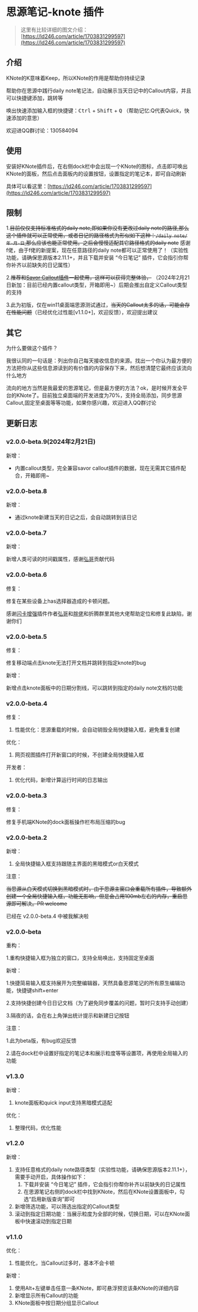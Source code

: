 # 思源笔记-knote 插件

>这里有比较详细的图文介绍：[https://ld246.com/article/1703831299597](https://ld246.com/article/1703831299597)

## 介绍
KNote的K意味着Keep，所以KNote的作用是帮助你持续记录

帮助你在思源中践行daily note笔记法，自动展示当天日记中的Callout内容，并且可以快捷键添加，跳转等

唤出快速添加输入框的快捷键：<kbd>Ctrl</kbd> + <kbd>Shift</kbd> + <kbd>Q</kbd> （帮助记忆:Q代表Quick，快速添加的意思）

欢迎进QQ群讨论：130584094

## 使用
安装好KNote插件后，在右侧dock栏中会出现一个KNote的图标，点击即可唤出KNote的面板，然后点击面板内的设置按钮，设置指定的笔记本，即可自动刷新

具体可以看这里：[https://ld246.com/article/1703831299597](https://ld246.com/article/1703831299597)

## 限制
1.~~目前仅仅支持标准格式的daily note,即如果你没有更改过daily note的路径,那么这个插件就可以正常使用，或者日记的路径格式为形似如下这种：`/daily note/年-月-日`,那么应该也能正常使用。之后会慢慢适配其它路径格式的daily note~~
感谢f佬，由于f佬的新提案，现在任意路径的daily note都可以正常使用了！（实验性功能，请确保思源版本2.11.1+，并且下载并安装 “今日笔记” 插件，它会指引你帮你补齐以前缺失的日记属性）

2.~~推荐和[Savor Callout插件](https://github.com/frostime/sy-bq-callout)一起使用，这样可以获得完整体验，~~ （2024年2月21日新加：目前已经内置callout类型，开箱即用~）后期会推出自定义Callout类型的支持

3.此为初版，仅在win11桌面端思源测试通过，~~当天的Callout太多的话，可能会存在性能问题~~（已经优化过性能[v1.1.0+]，欢迎反馈），欢迎提出建议
## 其它
为什么要做这个插件？

我很认同的一句话是：列出你自己每天接收信息的来源。找出一个你认为最方便的方法把你从这些信息源读到的有价值的内容保存下来，然后想清楚它最终应该流向什么地方

流向的地方当然是我最爱的思源笔记，但是最方便的方法？ok，是时候开发全平台的KNote了。目前独立桌面端的开发进度为70%，支持全局添加，同步思源Callout,固定至桌面等等功能，如果你感兴趣，欢迎进入QQ群讨论

## 更新日志

### v2.0.0-beta.9(2024年2月21日)

新增：

- 内置callout类型，完全兼容savor callout插件的数据，现在无需其它插件配合，开箱即用~

### v2.0.0-beta.8

新增：

- 通过knote新建当天的日记之后，会自动跳转到该日记

### v2.0.0-beta.7

新增：

新增人类可读的时间戳属性，感谢[弘哥](https://github.com/zxhd863943427)贡献代码

### v2.0.0-beta.6

修复：

修复在某些设备上has选择器造成的卡顿问题。

感谢[闪卡增强](https://github.com/zxhd863943427/siyuan-plugin-flash-enhance)插件作者[弘哥](https://github.com/zxhd863943427)和[胖佬](https://ld246.com/member/mozhu)和折腾群里其他大佬帮助定位和修复此缺陷，谢谢你们


### v2.0.0-beta.5

修复：

修复移动端点击knote无法打开文档并跳转到指定knote的bug

新增：

新增点击knote面板中的日期分割线，可以跳转到指定的daily note文档的功能

### v2.0.0-beta.4

修复：

1. 性能优化：思源重载的时候，会自动销毁全局快捷输入框，避免重复创建

优化：

1. 网页视图插件打开新窗口的时候，不创建全局快捷输入框

开发者：

1. 优化代码，新增计算运行时间的日志输出

### v2.0.0-beta.3

修复：

修复手机端KNote的dock面板操作栏布局压缩的bug

### v2.0.0-beta.2

新增：

1. 全局快捷输入框支持跟随主界面的黑暗模式or白天模式

注意：

~~当思源从白天模式切换到黑暗模式时，由于思源主窗口会重载所有插件，导致额外创建一个全局快捷输入框，功能无影响，但是会占用100mb左右的内存，重启思源即可解决。PR welcome~~

已经在 v2.0.0-beta.4 中被我解决啦

### v2.0.0-beta

重构：

1.重构快捷输入框为独立的窗口，支持全局唤出，支持固定至桌面

新增：

1.快捷简易输入框支持展开为完整编辑器，天然具备思源笔记的所有原生编辑功能，快捷键shift+enter

2.支持快捷创建今日日记文档（为了避免同步覆盖的问题，暂时只支持手动创建）

3.隔夜的话，会在右上角弹出统计提示和新建日记按钮

注意：

1.此为beta版，有bug欢迎反馈

2.请在dock栏中设置好指定的笔记本和展示粒度等等设置项，再使用全局输入的功能


### v1.3.0

新增：

1. knote面板和quick input支持黑暗模式适配

优化：

1. 整理代码，优化性能

### v1.2.0

新增：

1. 支持任意格式的daily note路径类型（实验性功能，请确保思源版本2.11.1+），需要手动开启，具体操作如下：
    1. 下载并安装 “今日笔记” 插件，它会指引你帮你补齐以前缺失的日记属性
    2. 在思源笔记右侧的dock栏中找到KNote，然后在KNote设置面板中，勾选“启用新版查询”即可
2. 新增筛选功能，可以筛选出指定的Callout类型
3. 滚动到指定日期功能：当展示粒度为全部的时候，切换日期，可以在KNote面板中快速滚动到指定日期

### v1.1.0

优化：
1. 性能优化，当Callout过多时，基本不会卡顿

新增：
1. 使用Alt+左键单击任意一条KNote，即可悬浮预览该条KNote的详细内容
2. 新增显示所有Callout的功能
3. KNote面板中按日期分组显示Callout
